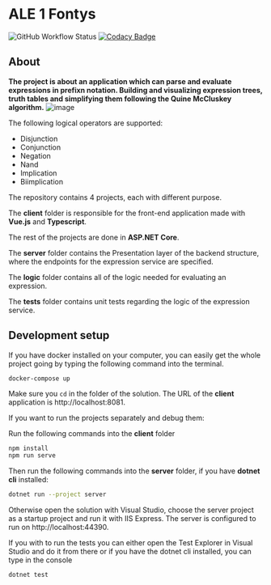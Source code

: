 # ALE 1 Fontys 
![GitHub Workflow Status](https://img.shields.io/github/workflow/status/borislavvp/ALE/.NET) [![Codacy Badge](https://app.codacy.com/project/badge/Coverage/0934dea52b734f63b4679540b426fc84)](https://www.codacy.com/gh/borislavvp/ALE/dashboard?utm_source=github.com&utm_medium=referral&utm_content=borislavvp/ALE&utm_campaign=Badge_Coverage) 

## About
**The project is about an application which can parse and evaluate expressions in prefixn notation. Building and visualizing expression trees, truth tables and simplifying them following the Quine McCluskey algorithm.**
![image](https://user-images.githubusercontent.com/46525030/113195058-8033d000-926a-11eb-8cb6-47d41574f1a7.png)

The following logical operators are supported:
* Disjunction
* Conjunction
* Negation
* Nand
* Implication
* Biimplication

The repository contains 4 projects, each with different purpose. 

The **client** folder is responsible for the front-end application made with **Vue.js** and **Typescript**.

The rest of the projects are done in **ASP.NET Core**.

The **server** folder contains the Presentation layer of the backend structure, where the endpoints for the expression service are specified.

The **logic** folder contains all of the logic needed for evaluating an expression.

The **tests** folder contains unit tests regarding the logic of the expression service.

## Development setup

If you have docker installed on your computer, you can easily get the whole project going by typing the following command into the terminal. 
```
docker-compose up
```
Make sure you ```cd``` in the folder of the solution.
The URL of the **client** application is http://localhost:8081.

If you want to run the projects separately and debug them:

Run the following commands into the **client** folder

```sh
npm install
npm run serve
```
Then run the following commands into the **server** folder, if you have **dotnet cli** installed:

```sh
dotnet run --project server
```
Otherwise open the solution with Visual Studio, choose the server project as a startup project and run it with IIS Express.
The server is configured to run on http://localhost:44390.

If you with to run the tests you can either open the Test Explorer in Visual Studio and do it from there or if you have the dotnet cli installed, you can type in the console 
``` 
dotnet test
```
